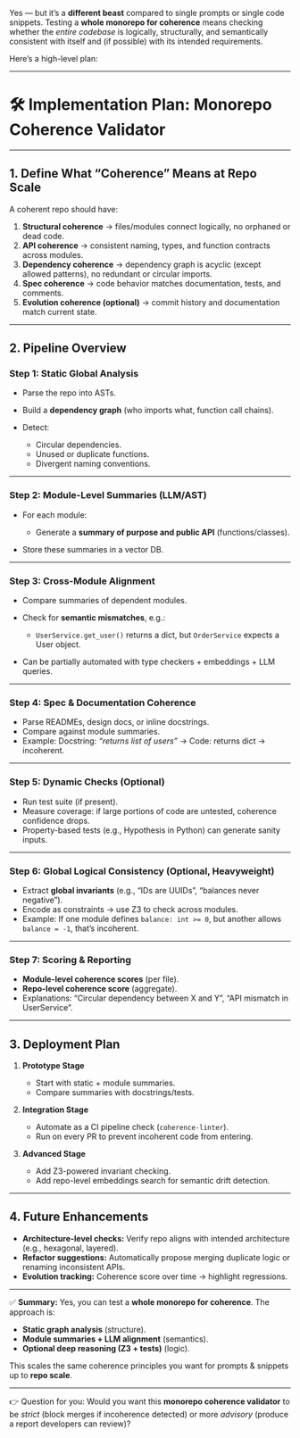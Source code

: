 Yes — but it’s a **different beast** compared to single prompts or single code snippets.
Testing a **whole monorepo for coherence** means checking whether the *entire codebase* is logically, structurally, and semantically consistent with itself and (if possible) with its intended requirements.

Here’s a high-level plan:

---

# 🛠️ Implementation Plan: **Monorepo Coherence Validator**

---

## **1. Define What “Coherence” Means at Repo Scale**

A coherent repo should have:

1. **Structural coherence** → files/modules connect logically, no orphaned or dead code.
2. **API coherence** → consistent naming, types, and function contracts across modules.
3. **Dependency coherence** → dependency graph is acyclic (except allowed patterns), no redundant or circular imports.
4. **Spec coherence** → code behavior matches documentation, tests, and comments.
5. **Evolution coherence (optional)** → commit history and documentation match current state.

---

## **2. Pipeline Overview**

### **Step 1: Static Global Analysis**

* Parse the repo into ASTs.
* Build a **dependency graph** (who imports what, function call chains).
* Detect:

  * Circular dependencies.
  * Unused or duplicate functions.
  * Divergent naming conventions.

---

### **Step 2: Module-Level Summaries (LLM/AST)**

* For each module:

  * Generate a **summary of purpose and public API** (functions/classes).
* Store these summaries in a vector DB.

---

### **Step 3: Cross-Module Alignment**

* Compare summaries of dependent modules.
* Check for **semantic mismatches**, e.g.:

  * `UserService.get_user()` returns a dict, but `OrderService` expects a User object.
* Can be partially automated with type checkers + embeddings + LLM queries.

---

### **Step 4: Spec & Documentation Coherence**

* Parse READMEs, design docs, or inline docstrings.
* Compare against module summaries.
* Example: Docstring: *“returns list of users”* → Code: returns dict → incoherent.

---

### **Step 5: Dynamic Checks (Optional)**

* Run test suite (if present).
* Measure coverage: if large portions of code are untested, coherence confidence drops.
* Property-based tests (e.g., Hypothesis in Python) can generate sanity inputs.

---

### **Step 6: Global Logical Consistency (Optional, Heavyweight)**

* Extract **global invariants** (e.g., “IDs are UUIDs”, “balances never negative”).
* Encode as constraints → use Z3 to check across modules.
* Example: If one module defines `balance: int >= 0`, but another allows `balance = -1`, that’s incoherent.

---

### **Step 7: Scoring & Reporting**

* **Module-level coherence scores** (per file).
* **Repo-level coherence score** (aggregate).
* Explanations: “Circular dependency between X and Y”, “API mismatch in UserService”.

---

## **3. Deployment Plan**

1. **Prototype Stage**

   * Start with static + module summaries.
   * Compare summaries with docstrings/tests.

2. **Integration Stage**

   * Automate as a CI pipeline check (`coherence-linter`).
   * Run on every PR to prevent incoherent code from entering.

3. **Advanced Stage**

   * Add Z3-powered invariant checking.
   * Add repo-level embeddings search for semantic drift detection.

---

## **4. Future Enhancements**

* **Architecture-level checks:** Verify repo aligns with intended architecture (e.g., hexagonal, layered).
* **Refactor suggestions:** Automatically propose merging duplicate logic or renaming inconsistent APIs.
* **Evolution tracking:** Coherence score over time → highlight regressions.

---

✅ **Summary:**
Yes, you can test a **whole monorepo for coherence**. The approach is:

* **Static graph analysis** (structure).
* **Module summaries + LLM alignment** (semantics).
* **Optional deep reasoning (Z3 + tests)** (logic).

This scales the same coherence principles you want for prompts & snippets up to **repo scale**.

---

👉 Question for you:
Would you want this **monorepo coherence validator** to be *strict* (block merges if incoherence detected) or more *advisory* (produce a report developers can review)?
